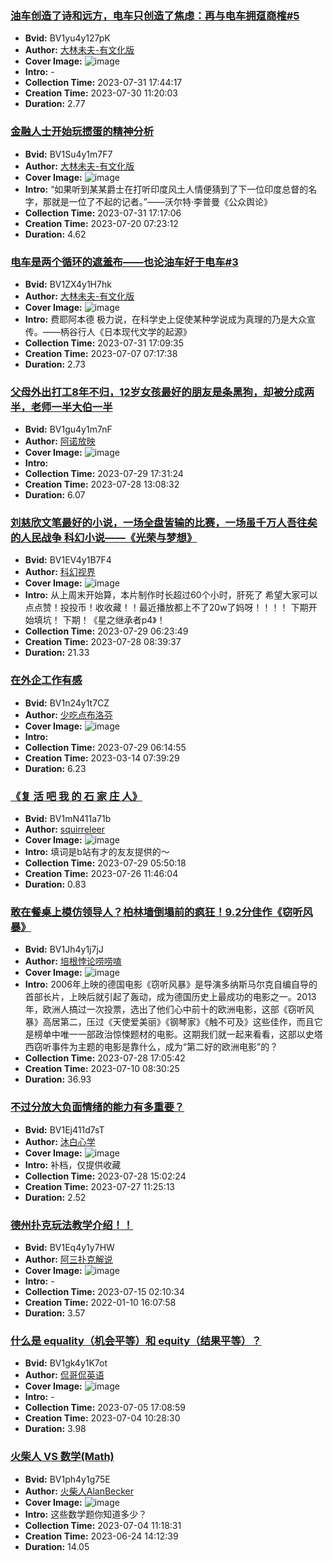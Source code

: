 ### [油车创造了诗和远方，电车只创造了焦虑：再与电车拥趸商榷#5](https://www.bilibili.com/video/BV1yu4y127pK)
- **Bvid:** BV1yu4y127pK
- **Author:** [大林未夫-有文化版](https://space.bilibili.com/19240576)
- **Cover Image:** ![image](http://i2.hdslb.com/bfs/archive/079e3b08eb09988343444bc4bcc9ee6978c25d91.jpg)
- **Intro:** -
- **Collection Time:** 2023-07-31 17:44:17
- **Creation Time:** 2023-07-30 11:20:03
- **Duration:** 2.77

### [金融人士开始玩掼蛋的精神分析](https://www.bilibili.com/video/BV1Su4y1m7F7)
- **Bvid:** BV1Su4y1m7F7
- **Author:** [大林未夫-有文化版](https://space.bilibili.com/19240576)
- **Cover Image:** ![image](http://i2.hdslb.com/bfs/archive/d8026374db6385a0c03c94585c9fc8a945ec266d.jpg)
- **Intro:** “如果听到某某爵士在打听印度风土人情便猜到了下一位印度总督的名字，那就是一位了不起的记者。”——沃尔特·李普曼《公众舆论》
- **Collection Time:** 2023-07-31 17:17:06
- **Creation Time:** 2023-07-20 07:23:12
- **Duration:** 4.62

### [电车是两个循环的遮羞布——也论油车好于电车#3](https://www.bilibili.com/video/BV1ZX4y1H7hk)
- **Bvid:** BV1ZX4y1H7hk
- **Author:** [大林未夫-有文化版](https://space.bilibili.com/19240576)
- **Cover Image:** ![image](http://i1.hdslb.com/bfs/archive/cfc9c3f691f344104aff61db7c61973bdfd64270.jpg)
- **Intro:** 费耶阿本德 极力说，在科学史上促使某种学说成为真理的乃是大众宣传。——柄谷行人《日本现代文学的起源》
- **Collection Time:** 2023-07-31 17:09:35
- **Creation Time:** 2023-07-07 07:17:38
- **Duration:** 2.73

### [父母外出打工8年不归，12岁女孩最好的朋友是条黑狗，却被分成两半，老师一半大伯一半](https://www.bilibili.com/video/BV1gu4y1m7nF)
- **Bvid:** BV1gu4y1m7nF
- **Author:** [阿诺放映](https://space.bilibili.com/439424605)
- **Cover Image:** ![image](http://i2.hdslb.com/bfs/archive/b18cf57bce692c7fb744a72158edc90d33791bef.jpg)
- **Intro:** 
- **Collection Time:** 2023-07-29 17:31:24
- **Creation Time:** 2023-07-28 13:08:32
- **Duration:** 6.07

### [刘慈欣文笔最好的小说，一场全盘皆输的比赛，一场虽千万人吾往矣的人民战争 科幻小说——《光荣与梦想》](https://www.bilibili.com/video/BV1EV4y1B7F4)
- **Bvid:** BV1EV4y1B7F4
- **Author:** [科幻视界](https://space.bilibili.com/25073738)
- **Cover Image:** ![image](http://i0.hdslb.com/bfs/archive/ee2c421e8219731276effa8d5b2d9c795689b79f.jpg)
- **Intro:** 从上周末开始算，本片制作时长超过60个小时，肝死了
希望大家可以点点赞！投投币！收收藏！！最近播放都上不了20w了妈呀！！！！
下期开始填坑！
下期！《星之继承者p4》！
- **Collection Time:** 2023-07-29 06:23:49
- **Creation Time:** 2023-07-28 08:39:37
- **Duration:** 21.33

### [在外企工作有感](https://www.bilibili.com/video/BV1n24y1t7CZ)
- **Bvid:** BV1n24y1t7CZ
- **Author:** [少吃点布洛芬](https://space.bilibili.com/478720594)
- **Cover Image:** ![image](http://i2.hdslb.com/bfs/archive/892564cf8429e9bb679ccd68a08b117f50be5fa2.jpg)
- **Intro:** 
- **Collection Time:** 2023-07-29 06:14:55
- **Creation Time:** 2023-03-14 07:39:29
- **Duration:** 6.23

### [《复 活 吧 我 的 石 家 庄 人》](https://www.bilibili.com/video/BV1mN411a71b)
- **Bvid:** BV1mN411a71b
- **Author:** [squirreleer](https://space.bilibili.com/3494365242592044)
- **Cover Image:** ![image](http://i2.hdslb.com/bfs/archive/4d97caf0ba7b9e14b607fae90a794fa104beaef9.jpg)
- **Intro:** 填词是b站有才的友友提供的～
- **Collection Time:** 2023-07-29 05:50:18
- **Creation Time:** 2023-07-26 11:46:04
- **Duration:** 0.83

### [敢在餐桌上模仿领导人？柏林墙倒塌前的疯狂！9.2分佳作《窃听风暴》](https://www.bilibili.com/video/BV1Jh4y1j7jJ)
- **Bvid:** BV1Jh4y1j7jJ
- **Author:** [培根悖论唠唠嗑](https://space.bilibili.com/386869863)
- **Cover Image:** ![image](http://i2.hdslb.com/bfs/archive/1e1860f0e26dbe43cc0ea4c0b6f12fad4a3de1a2.jpg)
- **Intro:** 2006年上映的德国电影《窃听风暴》是导演多纳斯马尔克自编自导的首部长片，上映后就引起了轰动，成为德国历史上最成功的电影之一。2013年，欧洲人搞过一次投票，选出了他们心中前十的欧洲电影，这部《窃听风暴》高居第二，压过《天使爱美丽》《钢琴家》《触不可及》这些佳作，而且它是榜单中唯一一部政治惊悚题材的电影。这期我们就一起来看看，这部以史塔西窃听事件为主题的电影是靠什么，成为“第二好的欧洲电影”的？
- **Collection Time:** 2023-07-28 17:05:42
- **Creation Time:** 2023-07-10 08:30:25
- **Duration:** 36.93

### [不过分放大负面情绪的能力有多重要？](https://www.bilibili.com/video/BV1Ej411d7sT)
- **Bvid:** BV1Ej411d7sT
- **Author:** [沐白心学](https://space.bilibili.com/13857429)
- **Cover Image:** ![image](http://i1.hdslb.com/bfs/archive/ecfb0e3fe403233d281688724b14e4337722d1ca.jpg)
- **Intro:** 补档，仅提供收藏
- **Collection Time:** 2023-07-28 15:02:24
- **Creation Time:** 2023-07-27 11:25:13
- **Duration:** 2.52

### [德州扑克玩法教学介绍！！](https://www.bilibili.com/video/BV1Eq4y1y7HW)
- **Bvid:** BV1Eq4y1y7HW
- **Author:** [阿三扑克解说](https://space.bilibili.com/1091137569)
- **Cover Image:** ![image](http://i1.hdslb.com/bfs/archive/0989e8ae6c2956a3aad344d4d6cca56554262a55.jpg)
- **Intro:** -
- **Collection Time:** 2023-07-15 02:10:34
- **Creation Time:** 2022-01-10 16:07:58
- **Duration:** 3.57

### [什么是 equality（机会平等）和 equity（结果平等）？](https://www.bilibili.com/video/BV1gk4y1K7ot)
- **Bvid:** BV1gk4y1K7ot
- **Author:** [侃哥侃英语](https://space.bilibili.com/1607984338)
- **Cover Image:** ![image](http://i2.hdslb.com/bfs/archive/2f9c0c0dc28b5a230050abaa11cc3112bacdf4f0.jpg)
- **Intro:** -
- **Collection Time:** 2023-07-05 17:08:59
- **Creation Time:** 2023-07-04 10:28:30
- **Duration:** 3.98

### [火柴人 VS 数学(Math)](https://www.bilibili.com/video/BV1ph4y1g75E)
- **Bvid:** BV1ph4y1g75E
- **Author:** [火柴人AlanBecker](https://space.bilibili.com/519253600)
- **Cover Image:** ![image](http://i2.hdslb.com/bfs/archive/2191d0f448b0bcbeef08e686acc942698cb69150.jpg)
- **Intro:** 这些数学题你知道多少？
- **Collection Time:** 2023-07-04 11:18:31
- **Creation Time:** 2023-06-24 14:12:39
- **Duration:** 14.05

